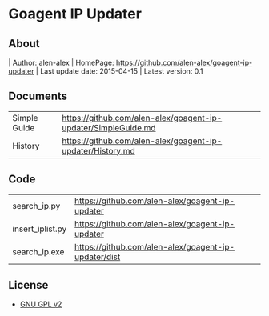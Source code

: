 Goagent IP Updater
======================================
## About
| Author: alen-alex
| HomePage: https://github.com/alen-alex/goagent-ip-updater
| Last update date: 2015-04-15
| Latest version: 0.1

## Documents
|    |   |
| --------   | :----  |
| Simple Guide | https://github.com/alen-alex/goagent-ip-updater/SimpleGuide.md |
| History | https://github.com/alen-alex/goagent-ip-updater/History.md |

## Code
| | |
| --------   | :----  |
| search_ip.py | https://github.com/alen-alex/goagent-ip-updater |
| insert_iplist.py | https://github.com/alen-alex/goagent-ip-updater |
| search_ip.exe | https://github.com/alen-alex/goagent-ip-updater/dist |

## License
 * [GNU GPL v2](http://www.gnu.org/licenses/old-licenses/gpl-2.0.html)